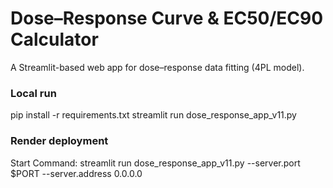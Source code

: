 # Dose–Response Curve & EC50/EC90 Calculator

A Streamlit-based web app for dose–response data fitting (4PL model).

### Local run
pip install -r requirements.txt
streamlit run dose_response_app_v11.py

### Render deployment
Start Command:
streamlit run dose_response_app_v11.py --server.port $PORT --server.address 0.0.0.0